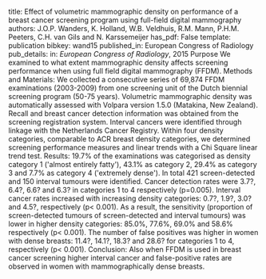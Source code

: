 title: Effect of volumetric mammographic density on performance of a breast cancer screening program using full-field digital mammography
authors: J.O.P. Wanders, K. Holland, W.B. Veldhuis, R.M. Mann, P.H.M. Peeters, C.H. van Gils and N. Karssemeijer
has_pdf: False
template: publication
bibkey: wand15
published_in: European Congress of Radiology
pub_details: in: <i>European Congress of Radiology</i>, 2015
Purpose We examined to what extent mammographic density affects screening performance when using full field digital mammography (FFDM). Methods and Materials: We collected a consecutive series of 69,874 FFDM examinations (2003-2009) from one screening unit of the Dutch biennial screening program (50-75 years). Volumetric mammographic density was automatically assessed with Volpara version 1.5.0 (Matakina, New Zealand). Recall and breast cancer detection information was obtained from the screening registration system. Interval cancers were identified through linkage with the Netherlands Cancer Registry. Within four density categories, comparable to ACR breast density categories, we determined screening performance measures and linear trends with a Chi Square linear trend test. Results: 19.7% of the examinations was categorised as density category 1 ('almost entirely fatty'), 43.1% as category 2, 29.4% as category 3 and 7.7% as category 4 ('extremely dense'). In total 421 screen-detected and 150 interval tumours were identified. Cancer detection rates were 3.7?, 6.4?, 6.6? and 6.3? in categories 1 to 4 respectively (p=0.005). Interval cancer rates increased with increasing density categories: 0.7?, 1.9?, 3.0? and 4.5?, respectively (p< 0.001). As a result, the sensitivity (proportion of screen-detected tumours of screen-detected and interval tumours) was lower in higher density categories: 85.0%, 77.6%, 69.0% and 58.6% respectively (p< 0.001). The number of false positives was higher in women with dense breasts: 11.4?, 14.1?, 18.3? and 28.6? for categories 1 to 4, respectively (p< 0.001). Conclusion: Also when FFDM is used in breast cancer screening higher interval cancer and false-positive rates are observed in women with mammographically dense breasts.

